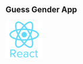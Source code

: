 ## Guess Gender App 
<img src="https://raw.githubusercontent.com/devicons/devicon/master/icons/react/react-original-wordmark.svg" alt="react" width="100" height="100"/> 
